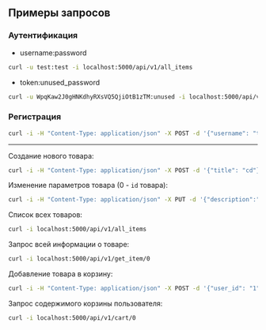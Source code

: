 ## Примеры запросов

### Аутентификация
- username:password
```bash
curl -u test:test -i localhost:5000/api/v1/all_items
```
- token:unused_password
```bash
curl -u WpqKaw2J0gHNKdhyRXsVQ5QjiOtB1zTM:unused -i localhost:5000/api/v1/all_items 
```

### Регистрация
```bash
curl -i -H "Content-Type: application/json" -X POST -d '{"username": "test", "password": "test", "birth_date": "test", "register_date": "test", "email": "test", "phone_number": "test"}' localhost:5000/api/v1/register
```

---

Создание нового товара:
```bash
curl -i -H "Content-Type: application/json" -X POST -d '{"title": "cd"}' http://localhost:5000/api/v1/new_item
```

Изменение параметров товара (0 - `id` товара):
```bash
curl -i -H "Content-Type: application/json" -X PUT -d '{"description":"new description"}' http://localhost:5000/api/v1/update_item/0
```

Список всех товаров:
```bash
curl -i localhost:5000/api/v1/all_items
```

Запрос всей информации о товаре:
```bash
curl -i localhost:5000/api/v1/get_item/0
```

Добавление товара в корзину:
```bash
curl -i -H "Content-Type: application/json" -X POST -d '{"user_id": "1", "item_id": "0"}' http://localhost:5000/api/v1/add_cart
```

Запрос содержимого корзины пользователя:
```bash
curl -i localhost:5000/api/v1/cart/0
```
